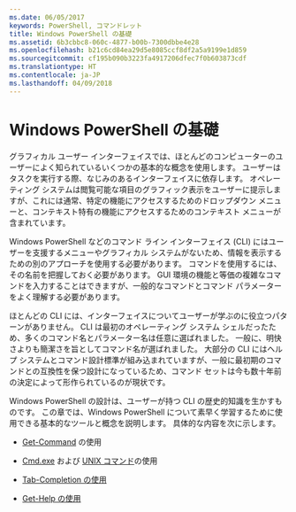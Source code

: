 ```yaml
---
ms.date: 06/05/2017
keywords: PowerShell, コマンドレット
title: Windows PowerShell の基礎
ms.assetid: 6b3cbbc8-060c-4877-b00b-7300dbbe4e28
ms.openlocfilehash: b21c6cd84ea29d5e8085ccf8df2a5a9199e1d859
ms.sourcegitcommit: cf195b090b3223fa4917206dfec7f0b603873cdf
ms.translationtype: HT
ms.contentlocale: ja-JP
ms.lasthandoff: 04/09/2018
---
```

# <a name="windows-powershell-basics"></a>Windows PowerShell の基礎
グラフィカル ユーザー インターフェイスでは、ほとんどのコンピューターのユーザーによく知られているいくつかの基本的な概念を使用します。 ユーザーはタスクを実行する際、なじみのあるインターフェイスに依存します。 オペレーティング システムは閲覧可能な項目のグラフィック表示をユーザーに提示しますが、これには通常、特定の機能にアクセスするためのドロップダウン メニューと、コンテキスト特有の機能にアクセスするためのコンテキスト メニューが含まれています。

Windows PowerShell などのコマンド ライン インターフェイス (CLI) にはユーザーを支援するメニューやグラフィカル システムがないため、情報を表示するための別のアプローチを使用する必要があります。 コマンドを使用するには、その名前を把握しておく必要があります。 GUI 環境の機能と等価の複雑なコマンドを入力することはできますが、一般的なコマンドとコマンド パラメーターをよく理解する必要があります。

ほとんどの CLI には、インターフェイスについてユーザーが学ぶのに役立つパターンがありません。 CLI は最初のオペレーティング システム シェルだったため、多くのコマンド名とパラメーター名は任意に選ばれました。 一般に、明快さよりも簡潔さを旨としてコマンド名が選ばれました。 大部分の CLI にはヘルプ システムとコマンド設計標準が組み込まれていますが、一般に最初期のコマンドとの互換性を保つ設計になっているため、コマンド セットは今も数十年前の決定によって形作られているのが現状です。

Windows PowerShell の設計は、ユーザーが持つ CLI の歴史的知識を生かすものです。 この章では、Windows PowerShell について素早く学習するために使用できる基本的なツールと概念を説明します。 具体的な内容を次に示します。

- [Get-Command](/powershell/module/Microsoft.PowerShell.Core/get-command) の使用

- [Cmd.exe](/windows-server/administration/windows-commands/cmd) および [UNIX コマンド](/windows/wsl/reference)の使用

- [Tab-Completion の使用](../../core-powershell/console/using-tab-expansion.md)

- [Get-Help の使用](./getting-detailed-help-information.md)